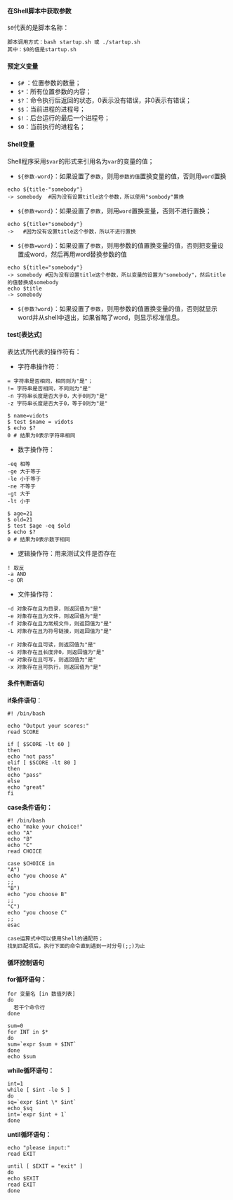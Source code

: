 #### 在Shell脚本中获取参数

`$0`代表的是脚本名称：

```
脚本调用方式：bash startup.sh 或 ./startup.sh
其中：$0的值是startup.sh
```

#### 预定义变量

* `$#` ：位置参数的数量；
* `$*`：所有位置参数的内容；
* `$?`：命令执行后返回的状态，0表示没有错误，非0表示有错误；
* `$$`：当前进程的进程号；
* `$!`：后台运行的最后一个进程号；
* `$0`：当前执行的进程名；



#### Shell变量

Shell程序采用`$var`的形式来引用名为`var`的变量的值；



* `${参数-word}`：如果设置了`参数`，则用`参数的值`置换变量的值，否则用`word`置换  

```
echo ${title-"somebody"}
-> somebody  #因为没有设置title这个参数，所以使用"sombody"置换
```

* `${参数+word}`：如果设置了`参数`，则用`word`置换变量，否则不进行置换；

```
echo ${title+"somebody"}
->   #因为没有设置title这个参数，所以不进行置换
```



* `${参数=word}`：如果设置了`参数`，则用参数的值置换变量的值，否则把变量设置成word，然后再用word替换参数的值

```
echo ${title="somebody"}
-> somebody #因为没有设置title这个参数，所以变量的设置为"somebody"，然后title的值替换成somebody
echo $title
-> somebody
```



* `${参数?word}`：如果设置了`参数`，则用参数的值置换变量的值，否则就显示word并从shell中退出，如果省略了word，则显示标准信息。  



#### test[表达式]

表达式所代表的操作符有：

* 字符串操作符：

```
= 字符串是否相同，相同则为"是"；
!= 字符串是否相同，不同则为"是"
-n 字符串长度是否大于0，大于0则为"是"
-z 字符串长度是否大于0，等于0则为"是"

$ name=vidots
$ test $name = vidots
$ echo $?
0 # 结果为0表示字符串相同
```



* 数字操作符：

```
-eq 相等
-ge 大于等于
-le 小于等于
-ne 不等于
-gt 大于
-lt 小于

$ age=21
$ old=21
$ test $age -eq $old
$ echo $?
0 # 结果为0表示数字相同
```



* 逻辑操作符：用来测试文件是否存在

```
! 取反
-a AND
-o OR
```



* 文件操作符：

```
-d 对象存在且为目录，则返回值为"是"
-e 对象存在且为文件，则返回值为"是"
-f 对象存在且为常规文件，则返回值为"是"
-L 对象存在且为符号链接，则返回值为"是"

-r 对象存在且可读，则返回值为"是"
-s 对象存在且长度非0，则返回值为"是"
-w 对象存在且可写，则返回值为"是"
-x 对象存在且可执行，则返回值为"是"
```



#### 条件判断语句

**if条件语句**：

```
#! /bin/bash

echo "Output your scores:"
read SCORE

if [ $SCORE -lt 60 ]
then
echo "not pass"
elif [ $SCORE -lt 80 ]
then
echo "pass"
else
echo "great"
fi
```



**case条件语句：**

```
#! /bin/bash
echo "make your choice!"
echo "A"
echo "B"
echo "C"
read CHOICE

case $CHOICE in
"A")
echo "you choose A"
;;
"B")
echo "you choose B"
;;
"C")
echo "you choose C"
;;
esac

case运算式中可以使用Shell的通配符；
找到匹配项后，执行下面的命令直到遇到一对分号(;;)为止
```



#### 循环控制语句

**for循环语句：**

```
for 变量名 [in 数值列表]
do
  若干个命令行
done

sum=0
for INT in $*
do
sum=`expr $sum + $INT`
done
echo $sum
```

**while循环语句：**

```
int=1
while [ $int -le 5 ]
do
sq=`expr $int \* $int`
echo $sq
int=`expr $int + 1`
done
```

**until循环语句：**

```
echo "please input:"
read EXIT

until [ $EXIT = "exit" ]
do
echo $EXIT
read EXIT
done
```

